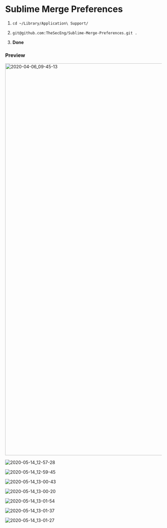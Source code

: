 # Sublime Merge Preferences

1. `cd ~/Library/Application\ Support/`
  
2. `git@github.com:TheSecEng/Sublime-Merge-Preferences.git .`
  
3. **Done**


### Preview

<img width="1258" alt="2020-04-06_09-45-13" src="https://user-images.githubusercontent.com/32599364/78565576-1d8d2d00-77ec-11ea-96bd-090489e77cf4.png">

![2020-05-14_12-57-28](https://user-images.githubusercontent.com/32599364/81963121-ac0e7e80-95e2-11ea-97ac-800aac1db326.png)

![2020-05-14_12-59-45](https://user-images.githubusercontent.com/32599364/81963229-d19b8800-95e2-11ea-9c07-bd3430d229ef.png)

![2020-05-14_13-00-43](https://user-images.githubusercontent.com/32599364/81963342-f42da100-95e2-11ea-9fb3-04c14aa47513.png)

![2020-05-14_13-00-20](https://user-images.githubusercontent.com/32599364/81963273-dfe9a400-95e2-11ea-9348-d077887ab554.png)

![2020-05-14_13-01-54](https://user-images.githubusercontent.com/32599364/81963468-20492200-95e3-11ea-858b-7e6d783df6be.png)

![2020-05-14_13-01-37](https://user-images.githubusercontent.com/32599364/81963469-20e1b880-95e3-11ea-8c21-daaf6f8af4e1.png)

![2020-05-14_13-01-27](https://user-images.githubusercontent.com/32599364/81963471-20e1b880-95e3-11ea-8eaa-763f1049b065.png)
